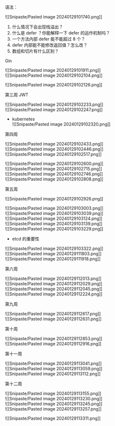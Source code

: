 语法：

![[Snipaste/Pasted image 20240129101740.png]]

1. 什么情况下会出现栈溢出？
2. 什么是 defer ？你能解释一下 defer 的运作机制吗？
3. 一个方法内部 defer 能不能超过 8 个？
4. defer 内部能不能修改返回值？怎么改？
5. 数组和切片有什么区别？

Gin  

![[Snipaste/Pasted image 20240129101911.png]]  
![[Snipaste/Pasted image 20240129102104.png]]

![[Snipaste/Pasted image 20240129102126.png]]

第三周 JWT

![[Snipaste/Pasted image 20240129102233.png]]  
![[Snipaste/Pasted image 20240129102247.png]]  

- kubernetes  
![[Snipaste/Pasted image 20240129102320.png]]

第四周

![[Snipaste/Pasted image 20240129102433.png]]  
![[Snipaste/Pasted image 20240129102446.png]]  
![[Snipaste/Pasted image 20240129102517.png]]

![[Snipaste/Pasted image 20240129102600.png]]  
![[Snipaste/Pasted image 20240129102715.png]]  
![[Snipaste/Pasted image 20240129102746.png]]  
![[Snipaste/Pasted image 20240129102808.png]]

第五周

![[Snipaste/Pasted image 20240129102926.png]]

![[Snipaste/Pasted image 20240129103003.png]]  
![[Snipaste/Pasted image 20240129103039.png]]  
![[Snipaste/Pasted image 20240129103124.png]]  
![[Snipaste/Pasted image 20240129103139.png]]  
![[Snipaste/Pasted image 20240129103229.png]]

- etcd 的重要性

![[Snipaste/Pasted image 20240129103322.png]]  
![[Snipaste/Pasted image 20240129111803.png]]  
![[Snipaste/Pasted image 20240129111918.png]]

第六周

![[Snipaste/Pasted image 20240129112013.png]]  
![[Snipaste/Pasted image 20240129112029.png]]  
![[Snipaste/Pasted image 20240129112045.png]]  
![[Snipaste/Pasted image 20240129112224.png]]  

第九周

![[Snipaste/Pasted image 20240129112617.png]]  
![[Snipaste/Pasted image 20240129112631.png]]

第十周

![[Snipaste/Pasted image 20240129112853.png]]  
![[Snipaste/Pasted image 20240129112916.png]]

第十一周

![[Snipaste/Pasted image 20240129113041.png]]  
![[Snipaste/Pasted image 20240129113059.png]]  
![[Snipaste/Pasted image 20240129113112.png]]

第十二周

![[Snipaste/Pasted image 20240129113155.png]]  
![[Snipaste/Pasted image 20240129113230.png]]  
![[Snipaste/Pasted image 20240129113245.png]]  
![[Snipaste/Pasted image 20240129113257.png]]

![[Snipaste/Pasted image 20240129113311.png]]

